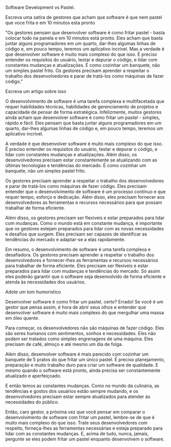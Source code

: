 
Software Development vs Pastel.



Escreva uma satira de gestores que acham que software é que nem pastel que voce frita e em 10 minutos esta pronto

"Os gestores pensam que desenvolver software é como fritar pastel - basta colocar tudo na panela e em 10 minutos está pronto. Eles acham que basta juntar alguns programadores em um quarto, dar-lhes algumas linhas de código e, em pouco tempo, teremos um aplicativo incrível. Mas a verdade é que desenvolver software é muito mais complexo do que isso. É preciso entender os requisitos do usuário, testar e depurar o código, e lidar com constantes mudanças e atualizações. É como cozinhar um banquete, não um simples pastel frito. Os gestores precisam aprender a respeitar o trabalho dos desenvolvedores e parar de tratá-los como máquinas de fazer código."





Escreva um artigo sobre isso

O desenvolvimento de software é uma tarefa complexa e multifacetada que requer habilidades técnicas, habilidades de gerenciamento de projetos e capacidade de pensar de forma estratégica. Infelizmente, muitos gestores ainda acham que desenvolver software é como fritar um pastel - simples, rápido e fácil. Eles pensam que basta juntar alguns programadores em um quarto, dar-lhes algumas linhas de código e, em pouco tempo, teremos um aplicativo incrível.

A verdade é que desenvolver software é muito mais complexo do que isso. É preciso entender os requisitos do usuário, testar e depurar o código, e lidar com constantes mudanças e atualizações. Além disso, os desenvolvedores precisam estar constantemente se atualizando com as últimas tecnologias e tendências do mercado. É como cozinhar um banquete, não um simples pastel frito.

Os gestores precisam aprender a respeitar o trabalho dos desenvolvedores e parar de tratá-los como máquinas de fazer código. Eles precisam entender que o desenvolvimento de software é um processo contínuo e que requer tempo, esforço e dedicação. Além disso, eles precisam fornecer aos desenvolvedores as ferramentas e recursos necessários para que possam trabalhar de forma eficiente.

Além disso, os gestores precisam ser flexíveis e estar preparados para lidar com mudanças. Como o mundo está em constante mudança, é importante que os gestores estejam preparados para lidar com as novas necessidades e desafios que surgem. Eles precisam ser capazes de identificar as tendências do mercado e adaptar-se a elas rapidamente.

Em resumo, o desenvolvimento de software é uma tarefa complexa e desafiadora. Os gestores precisam aprender a respeitar o trabalho dos desenvolvedores e fornecer-lhes as ferramentas e recursos necessários para trabalhar de forma eficiente. Eles precisam ser flexíveis e estar preparados para lidar com mudanças e tendências do mercado. Só assim eles poderão garantir que o software seja desenvolvido de forma eficiente e atenda às necessidades dos usuários.





Adote um tom humoristico

Desenvolver software é como fritar um pastel, certo? Errado! Se você é um gestor que pensa assim, é hora de abrir seus olhos e entender que desenvolver software é muito mais complexo do que mergulhar uma massa em óleo quente.

Para começar, os desenvolvedores não são máquinas de fazer código. Eles são seres humanos com sentimentos, sonhos e necessidades. Eles não podem ser tratados como simples engrenagens de uma máquina. Eles precisam de café, almoço e até mesmo um dia de folga.

Além disso, desenvolver software é mais parecido com cozinhar um banquete de 5 pratos do que fritar um único pastel. É preciso planejamento, preparação e muito trabalho duro para criar um software de qualidade. E mesmo quando o software está pronto, ainda precisa ser constantemente atualizado e aperfeiçoado.

E então temos as constantes mudanças. Como no mundo da culinária, as tendências e gostos dos usuários estão sempre mudando, e os desenvolvedores precisam estar sempre atualizados para atender às necessidades do público.

Então, caro gestor, a próxima vez que você pensar em comparar o desenvolvimento de software com fritar um pastel, lembre-se de que é muito mais complexo do que isso. Trate seus desenvolvedores com respeito, forneça-lhes as ferramentas necessárias e esteja preparado para lidar com as constantes mudanças. E, acima de tudo, nunca, jamais, pergunte se eles podem fritar um pastel enquanto desenvolvem o software.